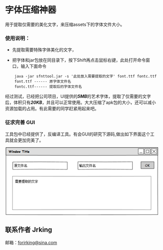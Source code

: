 # 字体压缩神器
用于提取仅需要的美化文字，来压缩assets下的字体文件大小。
### 使用说明：
 * 先提取需要特殊字体美化的文字，
 * 把字体和jar包放在同目录下，按下Shift再点击鼠标右键，此处打开命令窗口，输入下面命令 

	    java -jar sfnttool.jar -s '此处放入需要提取的文字' font.ttf fontc.ttf 
    	font.ttf ------ 原字体文件名
    	fontc.ttf------ 提取后的字体文件名
	

经过测试，已经把公司项目，UI提供的***5MB***的艺术字体，提取了仅需要的文字后，体积只有***20KB***，并且可以正常使用。大大压缩了apk包的大小，还可以减小资源加载的占用。有此需要的同学赶紧用起来吧。

### 征求完善 GUI

工具包中已经提供了，反编译工具。有会GUI的研究下源码,做出如下界面这个工具就会更加完美了。

![](1.png)

## 联系作者 Jrking
邮箱：forjrking@sina.com
